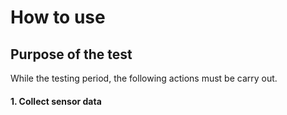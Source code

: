 # How to use
## Purpose of the test
While the testing period, the following actions must be carry out.
#### 1. Collect sensor data

